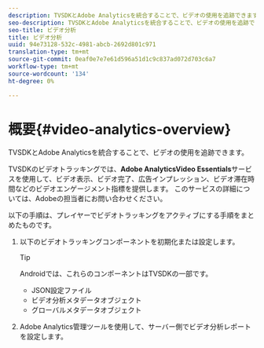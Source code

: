 ```yaml
---
description: TVSDKとAdobe Analyticsを統合することで、ビデオの使用を追跡できます。
seo-description: TVSDKとAdobe Analyticsを統合することで、ビデオの使用を追跡できます。
seo-title: ビデオ分析
title: ビデオ分析
uuid: 94e73128-532c-4981-abcb-2692d801c971
translation-type: tm+mt
source-git-commit: 0eaf0e7e7e61d596a51d1c9c837ad072d703c6a7
workflow-type: tm+mt
source-wordcount: '134'
ht-degree: 0%

---
```



# 概要{#video-analytics-overview}

TVSDKとAdobe Analyticsを統合することで、ビデオの使用を追跡できます。

TVSDKのビデオトラッキングでは、**Adobe AnalyticsVideo Essentials**&#x200B;サービスを使用して、ビデオ表示、ビデオ完了、広告インプレッション、ビデオ滞在時間などのビデオエンゲージメント指標を提供します。 このサービスの詳細については、Adobeの担当者にお問い合わせください。

以下の手順は、プレイヤーでビデオトラッキングをアクティブにする手順をまとめたものです。

1. 以下のビデオトラッキングコンポーネントを初期化または設定します。

   >[!TIP]
   >
   >Androidでは、これらのコンポーネントはTVSDKの一部です。

   * JSON設定ファイル
   * ビデオ分析メタデータオブジェクト
   * グローバルメタデータオブジェクト

1. Adobe Analytics管理ツールを使用して、サーバー側でビデオ分析レポートを設定します。

